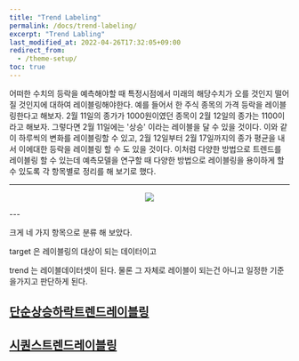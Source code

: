 ```yaml
---
title: "Trend Labeling"
permalink: /docs/trend-labeling/
excerpt: "Trend Labling"
last_modified_at: 2022-04-26T17:32:05+09:00
redirect_from:
  - /theme-setup/
toc: true
---
```


어떠한 수치의 등락을 예측해야할 때 특정시점에서 미래의 해당수치가 오를 것인지 떨어질 것인지에 대하여 레이블링해야한다.
예를 들어서 한 주식 종목의 가격 등락을 레이블링한다고 해보자.
2월 11일의 종가가 1000원이였던 종목이 2월 12일의 종가는 1100이라고 해보자.
그렇다면 2월 11일에는 '상승' 이라는 레이블을 달 수 있을 것이다.
이와 같이 하루씩의 변화를 레이블링할 수 있고, 2월 12일부터 2월 17일까지의 종가 평균을 내서 이에대한 등락을 레이블링 할 수 도 있을 것이다.
이처럼 다양한 방법으로 트렌드를 레이블링 할 수 있는데 예측모델을 연구할 때 다양한 방법으로 레이블링을 용이하게 할 수 있도록 각 항목별로 정리를 해 보기로 했다.

---
<p align="center"><img src="{{site.url}}/assets/images/trend_labeling.jpg"></p>
---

크게 네 가지 항목으로 분류 해 보았다.

target 은 레이블링의 대상이 되는 데이터이고

trend 는 레이블데이터셋이 된다. 물론 그 자체로 레이블이 되는건 아니고 일정한 기준을가지고 판단하게 된다.






## [단순상승하락트렌드레이블링](/posts/20211014_1/)

## [시퀀스트렌드레이블링](/posts/20220331_1)